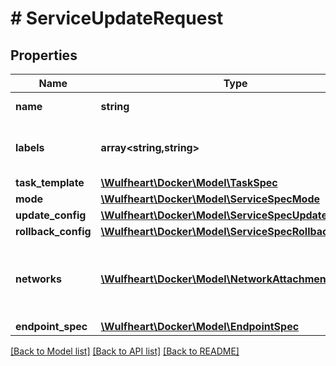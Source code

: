 # # ServiceUpdateRequest

## Properties

Name | Type | Description | Notes
------------ | ------------- | ------------- | -------------
**name** | **string** | Name of the service. | [optional]
**labels** | **array<string,string>** | User-defined key/value metadata. | [optional]
**task_template** | [**\Wulfheart\Docker\Model\TaskSpec**](TaskSpec.md) |  | [optional]
**mode** | [**\Wulfheart\Docker\Model\ServiceSpecMode**](ServiceSpecMode.md) |  | [optional]
**update_config** | [**\Wulfheart\Docker\Model\ServiceSpecUpdateConfig**](ServiceSpecUpdateConfig.md) |  | [optional]
**rollback_config** | [**\Wulfheart\Docker\Model\ServiceSpecRollbackConfig**](ServiceSpecRollbackConfig.md) |  | [optional]
**networks** | [**\Wulfheart\Docker\Model\NetworkAttachmentConfig[]**](NetworkAttachmentConfig.md) | Specifies which networks the service should attach to. | [optional]
**endpoint_spec** | [**\Wulfheart\Docker\Model\EndpointSpec**](EndpointSpec.md) |  | [optional]

[[Back to Model list]](../../README.md#models) [[Back to API list]](../../README.md#endpoints) [[Back to README]](../../README.md)
